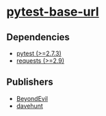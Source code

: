 # [pytest-base-url](https://pypi.org/project/pytest-base-url)

## Dependencies
- [pytest (>=2.7.3)](packages/p/pytest.md)
- [requests (>=2.9)](packages/r/requests.md)



## Publishers
- [BeyondEvil](https://pypi.org/user/BeyondEvil)
- [davehunt](https://pypi.org/user/davehunt)

